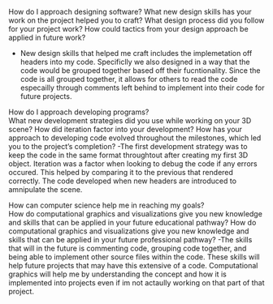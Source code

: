How do I approach designing software? 
What new design skills has your work on the project helped you to craft?  What design process did you follow for your project work?  How could tactics from your design approach be applied in future work?
- New design skills that helped me craft includes the implemetation off headers into my code.  Specificlly we also designed in a way that the code would be grouped together based off their fucntionality.  Since the code is all grouped together, it allows for others to read the code especailly through comments left behind to implement into their code for future projects.  


How do I approach developing programs?  
What new development strategies did you use while working on your 3D scene?  How did iteration factor into your development?  How has your approach to developing code evolved throughout the milestones, which led you to the project’s completion?
-The first development strategy was to keep the code in the same format throughtout after creating my first 3D object.  Iteration was a factor when looking to debug the code if any errors occured.  This helped by comparing it to the previous that rendered correctly.  The code developed when new headers are introduced to amnipulate the scene.  



How can computer science help me in reaching my goals?  
How do computational graphics and visualizations give you new knowledge and skills that can be applied in your future educational pathway?  How do computational graphics and visualizations give you new knowledge and skills that can be applied in your future professional pathway?
-The skills that will in the future is commenting code, grouping code together, and being able to implement other source files within the code.  These skills will help future projects that may have this extensive of a code.  Computational graphics will help me by understanding the concept and how it is implemented into projects even if im not actaully working on that part of that project.  
